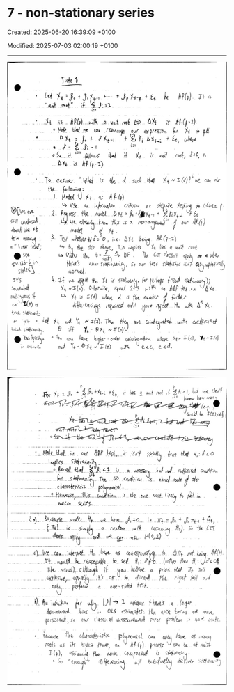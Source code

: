 # 7 - non-stationary series

Created: 2025-06-20 16:39:09 +0100

Modified: 2025-07-03 02:00:19 +0100

---

![](../../media/QE-7---non-stationary-series-image1.jpeg)



![](../../media/QE-7---non-stationary-series-image2.jpeg)




